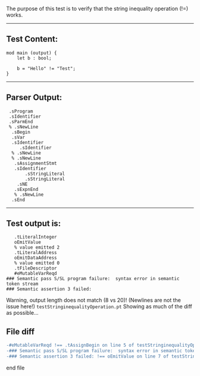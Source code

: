 The purpose of this test is to verify that the string inequality operation (!=) works.

-------------------------


Test Content: 
-------------------------
```
mod main (output) {
    let b : bool;

    b = "Hello" != "Test";
}
```
------------------------


Parser Output: 
-------------------------
```
 .sProgram
 .sIdentifier
 .sParmEnd
 % .sNewLine
  .sBegin
  .sVar
  .sIdentifier
     .sIdentifier
  % .sNewLine
  % .sNewLine
   .sAssignmentStmt
   .sIdentifier
       .sStringLiteral
       .sStringLiteral
    .sNE
   .sExpnEnd
   % .sNewLine
  .sEnd

```
------------------------

Test output is: 
-------------------------
```
   .tLiteralInteger
   oEmitValue
   % value emitted 2
   .tLiteralAddress
   oEmitDataAddress
   % value emitted 0
   .tFileDescriptor
   #eMutableVarReqd
### Semantic pass S/SL program failure:  syntax error in semantic token stream
### Semantic assertion 3 failed: 

```


Warning, output length does not match (8 vs 20)!  (Newlines are not the issue here!) `testStringinequalityOperation.pt`
Showing as much of the diff as possible...

File diff
-------------------------
```diff
-#eMutableVarReqd !== .tAssignBegin on line 5 of testStringinequalityOperation.pt
-### Semantic pass S/SL program failure:  syntax error in semantic token stream !== .tLiteralAddress on line 6 of testStringinequalityOperation.pt
-### Semantic assertion 3 failed: !== oEmitValue on line 7 of testStringinequalityOperation.pt

```
end file
